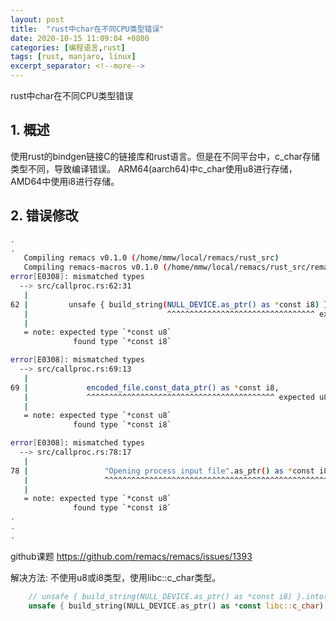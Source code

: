 ```yaml
---
layout: post
title:  "rust中char在不同CPU类型错误"
date: 2020-10-15 11:09:04 +0800
categories: [编程语言,rust]
tags: [rust, manjaro, linux]
excerpt_separator: <!--more-->
---
```

rust中char在不同CPU类型错误
<!--more-->

## 1. 概述
使用rust的bindgen链接C的链接库和rust语言。但是在不同平台中，c_char存储类型不同，导致编译错误。
ARM64(aarch64)中c_char使用u8进行存储，AMD64中使用i8进行存储。

## 2. 错误修改

```bash
.
.
   Compiling remacs v0.1.0 (/home/mmw/local/remacs/rust_src)
   Compiling remacs-macros v0.1.0 (/home/mmw/local/remacs/rust_src/remacs-macros)
error[E0308]: mismatched types
  --> src/callproc.rs:62:31
   |
62 |         unsafe { build_string(NULL_DEVICE.as_ptr() as *const i8) }.into()
   |                               ^^^^^^^^^^^^^^^^^^^^^^^^^^^^^^^^^ expected u8, found i8
   |
   = note: expected type `*const u8`
              found type `*const i8`

error[E0308]: mismatched types
  --> src/callproc.rs:69:13
   |
69 |             encoded_file.const_data_ptr() as *const i8,
   |             ^^^^^^^^^^^^^^^^^^^^^^^^^^^^^^^^^^^^^^^^^^ expected u8, found i8
   |
   = note: expected type `*const u8`
              found type `*const i8`

error[E0308]: mismatched types
  --> src/callproc.rs:78:17
   |
78 |                 "Opening process input file".as_ptr() as *const i8,
   |                 ^^^^^^^^^^^^^^^^^^^^^^^^^^^^^^^^^^^^^^^^^^^^^^^^^^ expected u8, found i8
   |
   = note: expected type `*const u8`
              found type `*const i8`
.
.
.
```

github课题
https://github.com/remacs/remacs/issues/1393

解决方法:
不使用u8或i8类型，使用libc::c_char类型。
```rust
    // unsafe { build_string(NULL_DEVICE.as_ptr() as *const i8) }.into()
    unsafe { build_string(NULL_DEVICE.as_ptr() as *const libc::c_char) }.into()
```